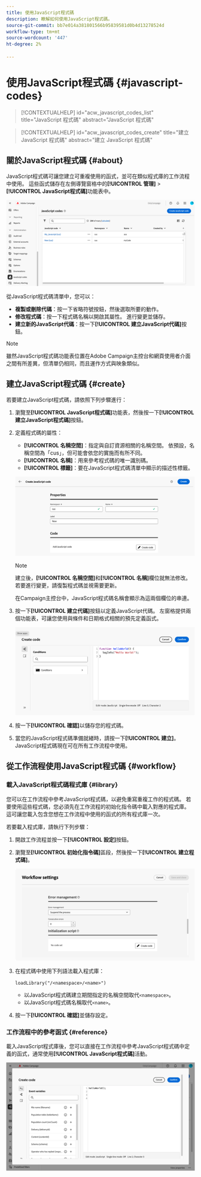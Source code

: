 ```yaml
---
title: 使用JavaScript程式碼
description: 瞭解如何使用JavaScript程式碼。
source-git-commit: bb7e014a381801566b95839581d0b4d13278524d
workflow-type: tm+mt
source-wordcount: '447'
ht-degree: 2%

---
```



# 使用JavaScript程式碼 {#javascript-codes}

<!-- JavaScript codes -->

>[!CONTEXTUALHELP]
>id="acw_javascript_codes_list"
>title="JavaScript 程式碼"
>abstract="JavaScript 程式碼"

>[!CONTEXTUALHELP]
>id="acw_javascript_codes_create"
>title="建立 JavaScript 程式碼"
>abstract="建立 JavaScript 程式碼"

## 關於JavaScript程式碼 {#about}

JavaScript程式碼可讓您建立可重複使用的函式，並可在類似程式庫的工作流程中使用。 這些函式儲存在左側導覽窗格中的&#x200B;**[!UICONTROL 管理]** > **[!UICONTROL JavaScript程式碼]**&#x200B;功能表中。

![](assets/javascript-list.png)

從JavaScript程式碼清單中，您可以：

* **複製或刪除代碼**：按一下省略符號按鈕，然後選取所要的動作。
* **修改程式碼**：按一下程式碼名稱以開啟其屬性。 進行變更並儲存。
* **建立新的JavaScript代碼**：按一下&#x200B;**[!UICONTROL 建立JavaScript代碼]**&#x200B;按鈕。

>[!NOTE]
>
>雖然JavaScript程式碼功能表位置在Adobe Campaign主控台和網頁使用者介面之間有所差異，但清單仍相同，而且運作方式與映象類似。

## 建立JavaScript程式碼 {#create}

若要建立JavaScript程式碼，請依照下列步驟進行：

1. 瀏覽至&#x200B;**[!UICONTROL JavaScript程式碼]**&#x200B;功能表，然後按一下&#x200B;**[!UICONTROL 建立JavaScript程式碼]**&#x200B;按鈕。

1. 定義程式碼的屬性：

   * **[!UICONTROL 名稱空間]**：指定與自訂資源相關的名稱空間。 依預設，名稱空間為「cus」，但可能會依您的實施而有所不同。
   * **[!UICONTROL 名稱]**：用來參考程式碼的唯一識別碼。
   * **[!UICONTROL 標籤]**：要在JavaScript程式碼清單中顯示的描述性標籤。

   ![](assets/javascript-create.png)

   >[!NOTE]
   >
   >建立後，**[!UICONTROL 名稱空間]**&#x200B;和&#x200B;**[!UICONTROL 名稱]**&#x200B;欄位就無法修改。 若要進行變更，請復製程式碼並視需要更新。
   >
   >在Campaign主控台中，JavaScript程式碼名稱會顯示為這兩個欄位的串連。

1. 按一下&#x200B;**[!UICONTROL 建立代碼]**&#x200B;按鈕以定義JavaScript代碼。 左窗格提供兩個功能表，可讓您使用與條件和日期格式相關的預先定義函式。

   ![](assets/javascript-code.png)

1. 按一下&#x200B;**[!UICONTROL 確認]**&#x200B;以儲存您的程式碼。

1. 當您的JavaScript程式碼準備就緒時，請按一下&#x200B;**[!UICONTROL 建立]**。  JavaScript程式碼現在可在所有工作流程中使用。

## 從工作流程使用JavaScript程式碼 {#workflow}

### 載入JavaScript程式碼程式庫 {#library}

您可以在工作流程中參考JavaScript程式碼，以避免重寫重複工作的程式碼。 若要使用這些程式碼，您必須先在工作流程的初始化指令碼中載入對應的程式庫。 這可讓您載入包含您想在工作流程中使用的函式的所有程式庫一次。

若要載入程式庫，請執行下列步驟：

1. 開啟工作流程並按一下&#x200B;**[!UICONTROL 設定]**&#x200B;按鈕。
1. 瀏覽至&#x200B;**[!UICONTROL 初始化指令碼]**&#x200B;區段，然後按一下&#x200B;**[!UICONTROL 建立程式碼]**。

   ![](assets/javascript-initialization.png)

1. 在程式碼中使用下列語法載入程式庫：

   ```
   loadLibrary("/<namespace>/<name>")
   ```

   * 以JavaScript程式碼建立期間指定的名稱空間取代`<namespace>`。
   * 以JavaScript程式碼名稱取代`<name>`。

1. 按一下&#x200B;**[!UICONTROL 確認]**&#x200B;並儲存設定。

### 工作流程中的參考函式 {#reference}

載入JavaScript程式庫後，您可以直接在工作流程中參考JavaScript程式碼中定義的函式，通常使用&#x200B;**[!UICONTROL JavaScript程式碼]**&#x200B;活動。

![](assets/javascript-function.png)
